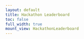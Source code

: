 ```yaml
---
layout: default
title: Hackathon Leaderboard
toc: false
full_width: true
mount_view: HackathonLeaderboard
---
```


<div id="hackathon-leaderboard-container"></div>